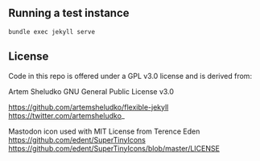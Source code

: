 

## Running a test instance

````
bundle exec jekyll serve
````


## License
Code in this repo is offered under a GPL v3.0 license and is derived from:

Artem Sheludko 
GNU General Public License v3.0

https://github.com/artemsheludko/flexible-jekyll
https://twitter.com/artemsheludko_



Mastodon icon used with MIT License from Terence Eden
https://github.com/edent/SuperTinyIcons 
https://github.com/edent/SuperTinyIcons/blob/master/LICENSE
